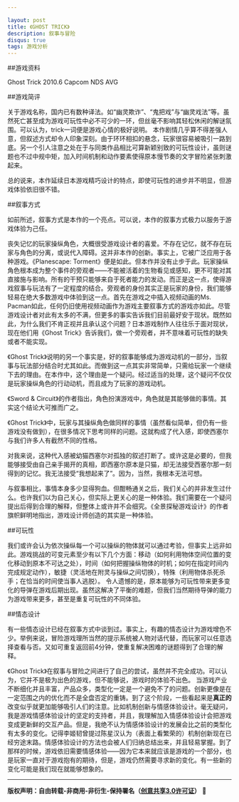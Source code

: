 ```yaml
---

layout: post
title: 《GHOST TRICK》
description: 叙事与冒险
disqus: true
tags: 游戏分析
---
```

##游戏资料


Ghost Trick 2010.6 Capcom NDS AVG


##游戏简评

关于游戏名称，国内已有数种译法。如“幽灵欺诈”、“鬼把戏”与“幽灵戏法”等。虽然死亡甚至成为游戏可玩性中必不可少的一环，但丝毫不影响其轻松休闲的解谜氛围。可以认为，trick一词便是游戏心情的极好说明。
本作剧情几乎算不得差强人意，但叙述方式却令人印象深刻。由于环环相扣的悬念，玩家很容易被吸引一路到底。另一个引人注意之处在于与同类作品相比可算新颖别致的可玩性设计，虽则谜题也不过中规中矩，加入时间机制和动作要素使得原本慢节奏的文字冒险紧张刺激起来。

总的说来，本作延续日本游戏精巧设计的特点，即使可玩性的进步并不明显，但游戏体验依旧很不错。


##叙事方式

如前所述，叙事方式是本作的一个亮点。可以说，本作的叙事方式极力以服务于游戏体验为己任。

丧失记忆的玩家操纵角色，大概很受游戏设计者的喜爱。不存在记忆，就不存在玩家与角色的分离，或说代入障碍。这并非本作的创新。事实上，它被广泛应用于各种游戏。《Planescape: Torment》便是如此。但本作并没有止步于此。玩家操纵角色根本成为整个事件的旁观者——不能被活着的生物看见或感知，更不可能对其直接施与影响。所有的干预只能够来自于死者能力的发动。而正是这一点，使得游戏叙事与玩法有了一定程度的结合。旁观者的身份其实正是玩家的身份，我们能够轻易在绝大多数游戏中体验到这一点。首先在游戏之中插入视频动画的Ms. Pacman如此，任何仍旧使用视频动画作为游戏主要叙事方式的游戏亦如此。尽管游戏设计者对此有太多的不满，但更多的事实告诉我们目前最好安于现状。既然如此，为什么我们不肯正视并且承认这个问题？日本游戏制作人往往乐于面对现状，现在他们用《Ghost Trick》告诉我们，做一个旁观者，并不意味着可玩性的缺失或者不能实现。

《Ghost Trick》说明的另一个事实是，好的叙事能够成为游戏动机的一部分，当叙事与玩法部分结合时尤其如此。而做到这一点其实非常简单，只需给玩家一个继续下去的理由。在本作中，这个理由是一个疑问。经过适当的处理，这个疑问不仅仅是玩家操纵角色的行动动机，而且成为了玩家的游戏动机。

《Sword & Circuit》的作者指出，角色扮演游戏中，角色就是其能够做的事情。其实这个结论大可推而广之。

《Ghost Trick》中，玩家与其操纵角色做同样的事情（虽然看似简单，但仍有一些游戏没有做到），在很多情况下思考同样的问题。这就构成了代入感，即使西塞尔与我们许多人有截然不同的性格。

对我来说，这种代入感被幼猫西塞尔对孤独的叙述打断了。或许这是必要的，但我能够接受由自己亲手揭开的真相，即西塞尔原本是只猫，却无法接受西塞尔那一刻得到的记忆。我无法接受“我想起来了”。因为，当然，我根本无法可想。

与叙事相比，事情本身多少显得狗血。但酣畅通关之后，我们关心的并非发生过什么。也许我们以为自己关心，但实际上更关心的是一种体验。我们需要在一个疑问提出后得到合理的解释，但整体上或许并不会细究。《全景探秘游戏设计》的作者旗帜鲜明地指出，游戏设计师创造的其实是一种体验。


##可玩性

我们或许会认为依次操纵每一个可以操纵的物体就可以通过考验，但事实上远非如此。游戏挑战的可变元素至少有以下几个方面：移动（如何利用物体空间位置的变化移动到原本不可达之处），时间（如何把握操纵物体的时机；如何在指定时间内完成规定动作），敏捷（灵活地在附灵与操纵之间切换），特殊（利用物体杀死杀手；在恰当的时间使当事人逃脱）。
令人遗憾的是，原本能够为可玩性带来更多变化的导弹在游戏后期出现。虽然这解决了平衡的难题，但我们当然期待导弹的能力为游戏带来更多，甚至是重复可玩性的不同体验。


##情态设计

有一些情态设计已经在叙事方式中谈到过。事实上，有趣的情态设计为游戏增色不少。举例来说，冒险游戏理所当然的提示系统被人物对话代替，而玩家可以任意选择查看与否。又如可重复返回前4分钟，使重复解决困难的谜题得到了合理的解释。

《Ghost Trick》在叙事与冒险之间进行了自己的尝试，虽然并不完全成功。可以认为，它并不是极为出色的游戏，但不能够说，游戏时的体验不出色。
当游戏产业不断细化并且丰富，产品众多，类型化一定是一个避免不了的问题。创新更像是在一定范围之内的优化而不是全盘否定的重铸。到了这个阶段，一些看起来是**真正的**改变似乎就更加能够吸引人们的注意。比如机制创新与情感体验设计。毫无疑问，我是游戏情感体验设计的坚定的支持者，并且，我理解加入情感体验设计会把游戏变成更新鲜的交互产品。但是，我绝不认为情感体验设计的发展会比之前的类型化有太多的变化。记得李姬韧曾提过陈星汉认为（表面上看繁荣的）机制创新现在已经穷途末路。情感体验设计的方法也会被人们归纳总结出来，并且轻易掌握。到了那样的时候，游戏依旧需要情感体验——因为它本来就应该是游戏的一个部分，也是玩家一直对于游戏抱有的期待，但是，游戏仍然需要寻求新的变化。有一些新的变化可能是我们现在就能够想象的。

---
**版权声明：自由转载-非商用-非衍生-保持署名（[创意共享3.0许可证](https://creativecommons.org/licenses/by-nc-nd/3.0/deed.zh)）** 
